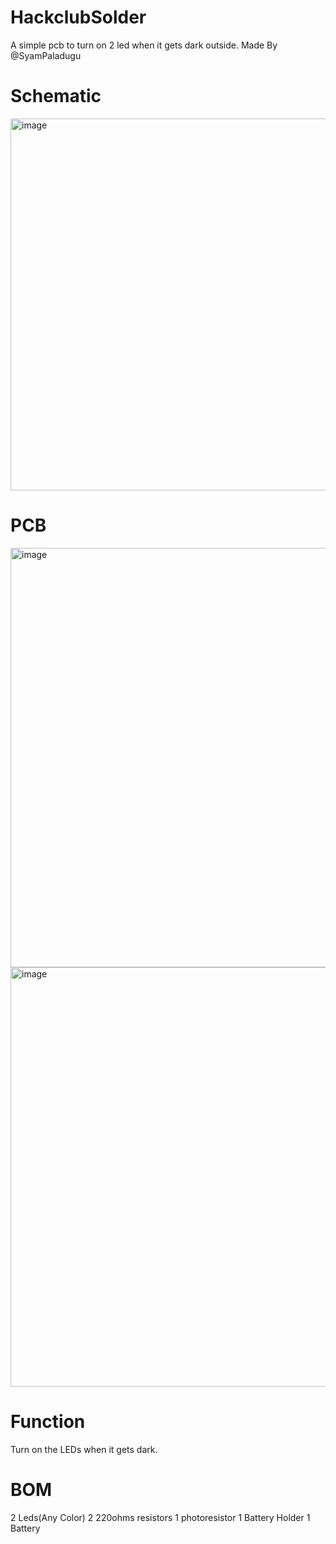 # HackclubSolder
A simple pcb to turn on 2 led when it gets dark outside. Made By @SyamPaladugu


# Schematic

<img width="595" alt="image" src="https://github.com/user-attachments/assets/1623afe3-30b9-4429-8f38-e06c5d7fc066" />

# PCB
<img width="671" alt="image" src="https://github.com/user-attachments/assets/b16f5759-10cd-4eee-a829-68e20fc396f1" />

<img width="671" alt="image" src="https://github.com/user-attachments/assets/a1d63de9-6ffb-43fa-a302-ff1664b537c0" />



# Function 
Turn on the LEDs when it gets dark.

# BOM
2 Leds(Any Color)
2 220ohms resistors
1 photoresistor
1 Battery Holder
1 Battery
